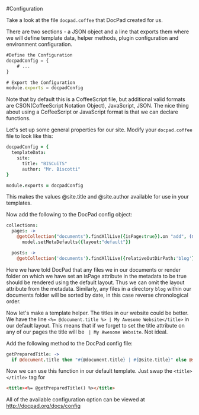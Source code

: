 #Configuration

Take a look at the file `docpad.coffee` that DocPad created for us.

There are two sections - a JSON object and a line that exports them 
where we will define template data, helper
methods, plugin configuration and environment configuration.

```javascript
#Define the Configuration
docpadConfig = {
    # ...
}

# Export the Configuration
module.exports = docpadConfig
```

Note that by default this is a CoffeeScript file, but additional valid formats
are CSON(CoffeeScript Notation Object), JavaScript, JSON. The nice thing about
using a CoffeeScript or JavaScript format is that we can declare functions. 

Let's set up some general properties for our site. Modify your `docpad.coffee`
file to look like this:

```coffeescript
docpadConfig = {
  templateData:
    site:
      title: "BISCuiTS"
      author: "Mr. Biscotti"
}

module.exports = docpadConfig
```

This makes the values @site.title and @site.author available for use in your
templates.

Now add the following to the DocPad config object:

```coffeescript
collections:
  pages: ->
    @getCollection("documents").findAllLive({isPage:true}).on "add", (model) ->
      model.setMetaDefaults({layout:"default"})

  posts: ->
    @getCollection('documents').findAllLive({relativeOutDirPath:'blog'},[date:-1])
```

Here we have told DocPad that any files we in our documents or render folder on
which we have set an isPage attribute in the metadata to be true should be
rendered using the default layout. Thus we can omit the layout attribute from
the metadata. Similarly, any files in a directory `blog` within our documents
folder will be sorted by date, in this case reverse chronological order.

Now let's make a template helper. The titles in our website could be better. We
have the line `<%= @document.title %> | My Awesome Website</title>` in our
default layout. This means that if we forget to set the title attribute on any
of our pages the title will be ` | My Awesome Website`. Not ideal.

Add the following method to the DocPad config file:

```coffeescript
getPreparedTitle: -> 
  if @document.title then "#{@document.title} | #{@site.title}" else @site.title
```

Now we can use this function in our default template. Just swap the `<title></title>` tag for 
```html
<title><%= @getPreparedTitle() %></title>
```

All of the available configuration option can be viewed at http://docpad.org/docs/config
